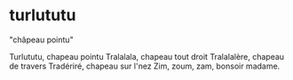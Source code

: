 # turlututu
"châpeau pointu"

Turlututu, chapeau pointu
Tralalala, chapeau tout droit
Tralalalère, chapeau de travers
Tradériré, chapeau sur l'nez
Zim, zoum, zam, bonsoir madame.